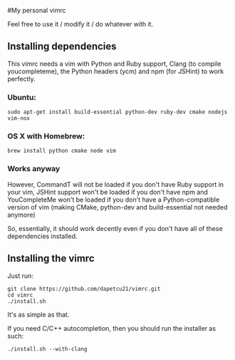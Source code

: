 #My personal vimrc

Feel free to use it / modify it / do whatever with it.

## Installing dependencies

This vimrc needs a vim with Python and Ruby support, Clang (to compile youcompleteme), the Python headers (ycm) and npm (for JSHint) to work perfectly.

### Ubuntu:

```
sudo apt-get install build-essential python-dev ruby-dev cmake nodejs vim-nox
```

### OS X with Homebrew:

```
brew install python cmake node vim
```

### Works anyway

However, CommandT will not be loaded if you don't have Ruby support in your vim, JSHint support won't be loaded if you don't have npm and YouCompleteMe won't be loaded if you don't have a Python-compatible version of vim (making CMake, python-dev and build-essential not needed anymore)

So, essentially, it should work decently even if you don't have all of these dependencies installed.

## Installing the vimrc

Just run:

```
git clone https://github.com/dapetcu21/vimrc.git
cd vimrc
./install.sh
```

It's as simple as that.

If you need C/C++ autocompletion, then you should run the installer as such:

```
./install.sh --with-clang
```
